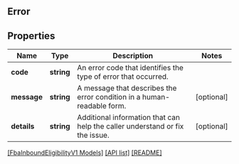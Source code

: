 ## Error

## Properties

Name | Type | Description | Notes
------------ | ------------- | ------------- | -------------
**code** | **string** | An error code that identifies the type of error that occurred. |
**message** | **string** | A message that describes the error condition in a human-readable form. | [optional]
**details** | **string** | Additional information that can help the caller understand or fix the issue. | [optional]

[[FbaInboundEligibilityV1 Models]](../) [[API list]](../../Api) [[README]](../../../README.md)
